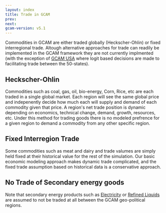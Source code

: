 ```yaml
---
layout: index
title: Trade in GCAM
prev: 
next: 
gcam-version: v5.1
---
```


Commodities in GCAM are either traded globally (Heckscher-Ohlin) or fixed interregional trade.  Altough alternative approaches for trade can readily be implemented in the GCAM framework they are not currently implmented (with the exception of [GCAM USA](gcam-usa.html) where logit based decisions are made to facilitating trade between the 50-states).

## Heckscher-Ohlin
Commodities such as coal, gas, oil, bio-energy, Corn, Rice, etc are each traded in a single global market.  Each region will see the same global price and indepenently decide how much each will supply and demand of each commodity given that price.  A region's net trade position is dynamic depending on economics, technical change, demand, growth, resources, etc.  Under this method for trading goods there is no modeled prefrence for a given region to demand a commodity from any other specific region.

## Fixed Interregion Trade
Some commodities such as meat and dairy and trade valumes are simply held fixed at their historical value for the rest of the simulation. Our basic economic modeling approach makes dynamic trade complicated, and the fixed trade assumption based on historical data is a conservative approach.

## No Trade of Secondary energy goods
Note that secondary energy products such as [Electricity](energy.html#electricity) or [Refined Liquids](energy.html#refining) are assumed to not be traded at all between the GCAM geo-political regions.

